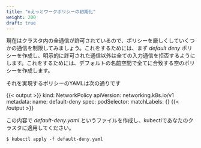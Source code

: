 ```yaml
---
title: "nえっとワークポリシーの初期化"
weight: 200
draft: true
---
```


<!--
Now that we've seen that all the traffic is being allowed in the cluster, let's start tightening the policies, and restrict some of the traffic.  To do that, we will first create a _default deny_ policy that will block all inbound traffic in our default namespace unless it is specifically allowed.  To do that, we create a null policy that matches everything in the default namespace.
-->
現在はクラスタ内の全通信が許可されているので、ポリシーを厳しくしていくつかの通信を制限してみましょう。これをするためには、まず  _default deny_ ポリシーを作成し、明示的に許可された通信以外は全ての入力通信を拒否するようにします。これをするためには、デフォルトの名前空間で全てに合致する空のポリシーを作成します。

<!--
The YAML fragment that defines such a policy can be seen below
-->
それを実現するポリシーのYAMLは次の通りです

{{< output >}}
kind: NetworkPolicy
apiVersion: networking.k8s.io/v1
metadata:
  name: default-deny
spec:
  podSelector:
    matchLabels: {}
{{< /output >}}

<!--
Now create a file called _default-deny.yaml_ with the above contents and install it in your cluster using kubectl.
-->
この内容で _default-deny.yaml_ というファイルを作成し、kubectlであなたのクラスタに適用してください。

```
$ kubectl apply -f default-deny.yaml
```
